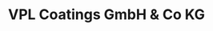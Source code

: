 ---
title: "VPL Coatings GmbH & Co KG"
url: /koethen-anhalt/vpl-coatings-gmbh-und-co-kg/
shop: Farben
---